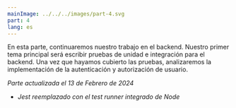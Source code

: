 ```yaml
---
mainImage: ../../../images/part-4.svg
part: 4
lang: es
---
```


<div class="intro">

En esta parte, continuaremos nuestro trabajo en el backend. Nuestro primer tema principal será escribir pruebas de unidad e integración para el backend. Una vez que hayamos cubierto las pruebas, analizaremos la implementación de la autenticación y autorización de usuario.

<i>Parte actualizada el 13 de Febrero de 2024</i>
- <i>Jest reemplazado con el test runner integrado de Node</i>

</div>
